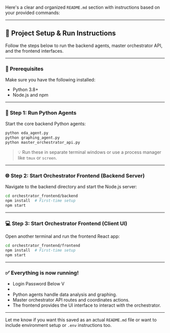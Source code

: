 Here's a clear and organized `README.md` section with instructions based on your provided commands:

---

## 🚀 Project Setup & Run Instructions

Follow the steps below to run the backend agents, master orchestrator API, and the frontend interfaces.

---

### 📌 Prerequisites

Make sure you have the following installed:

* Python 3.8+
* Node.js and npm

---

### 🧠 Step 1: Run Python Agents

Start the core backend Python agents:

```bash
python eda_agent.py
python graphing_agent.py
python master_orchestrator_api.py
```

> 💡 Run these in separate terminal windows or use a process manager like `tmux` or `screen`.

---

### 🌐 Step 2: Start Orchestrator Frontend (Backend Server)

Navigate to the backend directory and start the Node.js server:

```bash
cd orchestrator_frontend/backend
npm install  # First-time setup
npm start
```

---

### 💻 Step 3: Start Orchestrator Frontend (Client UI)

Open another terminal and run the frontend React app:

```bash
cd orchestrator_frontend/frontend
npm install  # First-time setup
npm start
```

---

### ✅ Everything is now running!
* Login Password Below V
* 
* Python agents handle data analysis and graphing.
* Master orchestrator API routes and coordinates actions.
* The frontend provides the UI interface to interact with the orchestrator.

---

Let me know if you want this saved as an actual `README.md` file or want to include environment setup or `.env` instructions too.


